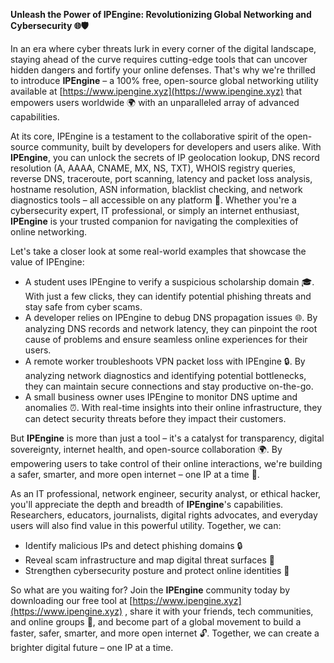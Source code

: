 **Unleash the Power of IPEngine: Revolutionizing Global Networking and Cybersecurity 🌐🛡️**

In an era where cyber threats lurk in every corner of the digital landscape, staying ahead of the curve requires cutting-edge tools that can uncover hidden dangers and fortify your online defenses. That's why we're thrilled to introduce **IPEngine** – a 100% free, open-source global networking utility available at [https://www.ipengine.xyz](https://www.ipengine.xyz) that empowers users worldwide 🌍 with an unparalleled array of advanced capabilities.

At its core, IPEngine is a testament to the collaborative spirit of the open-source community, built by developers for developers and users alike. With **IPEngine**, you can unlock the secrets of IP geolocation lookup, DNS record resolution (A, AAAA, CNAME, MX, NS, TXT), WHOIS registry queries, reverse DNS, traceroute, port scanning, latency and packet loss analysis, hostname resolution, ASN information, blacklist checking, and network diagnostics tools – all accessible on any platform 🚀. Whether you're a cybersecurity expert, IT professional, or simply an internet enthusiast, **IPEngine** is your trusted companion for navigating the complexities of online networking.

Let's take a closer look at some real-world examples that showcase the value of IPEngine:

* A student uses IPEngine to verify a suspicious scholarship domain 🎓. With just a few clicks, they can identify potential phishing threats and stay safe from cyber scams.
* A developer relies on IPEngine to debug DNS propagation issues 🌐. By analyzing DNS records and network latency, they can pinpoint the root cause of problems and ensure seamless online experiences for their users.
* A remote worker troubleshoots VPN packet loss with IPEngine 🔒. By analyzing network diagnostics and identifying potential bottlenecks, they can maintain secure connections and stay productive on-the-go.
* A small business owner uses IPEngine to monitor DNS uptime and anomalies ⏰. With real-time insights into their online infrastructure, they can detect security threats before they impact their customers.

But **IPEngine** is more than just a tool – it's a catalyst for transparency, digital sovereignty, internet health, and open-source collaboration 🌍. By empowering users to take control of their online interactions, we're building a safer, smarter, and more open internet – one IP at a time 🔐.

As an IT professional, network engineer, security analyst, or ethical hacker, you'll appreciate the depth and breadth of **IPEngine**'s capabilities. Researchers, educators, journalists, digital rights advocates, and everyday users will also find value in this powerful utility. Together, we can:

* Identify malicious IPs and detect phishing domains 🔒
* Reveal scam infrastructure and map digital threat surfaces 🚨
* Strengthen cybersecurity posture and protect online identities 🔑

So what are you waiting for? Join the **IPEngine** community today by downloading our free tool at [https://www.ipengine.xyz](https://www.ipengine.xyz) , share it with your friends, tech communities, and online groups 🤝, and become part of a global movement to build a faster, safer, smarter, and more open internet 🔓. Together, we can create a brighter digital future – one IP at a time.